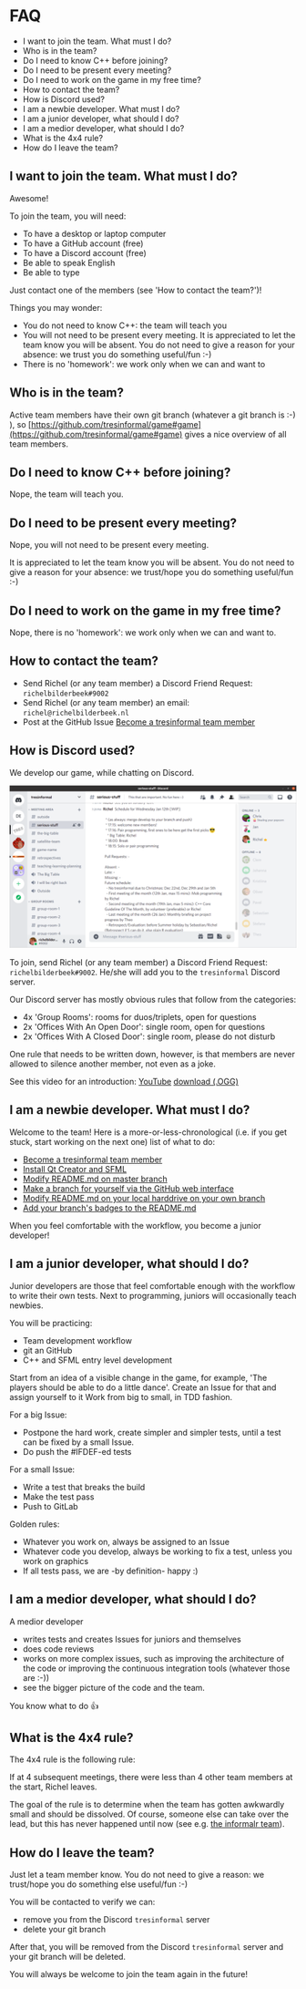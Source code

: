 # FAQ

 * I want to join the team. What must I do?
 * Who is in the team?
 * Do I need to know C++ before joining?
 * Do I need to be present every meeting?
 * Do I need to work on the game in my free time?
 * How to contact the team?
 * How is Discord used?
 * I am a newbie developer. What must I do?
 * I am a junior developer, what should I do?
 * I am a medior developer, what should I do?
 * What is the 4x4 rule?
 * How do I leave the team?

## I want to join the team. What must I do?

Awesome!

To join the team, you will need:

 * To have a desktop or laptop computer
 * To have a GitHub account (free)
 * To have a Discord account (free)
 * Be able to speak English
 * Be able to type

Just contact one of the members (see 'How to contact the team?')!

Things you may wonder:

 * You do not need to know C++: the team will teach you
 * You will not need to be present every meeting. It is appreciated to let
   the team know you will be absent. You do not need to give a reason for
   your absence: we trust you do something useful/fun :-)
 * There is no 'homework': we work only when we can and want to

## Who is in the team?

Active team members have their own git branch (whatever a git branch is :-) ),
so [https://github.com/tresinformal/game#game](https://github.com/tresinformal/game#game)
gives a nice overview of all team members.

## Do I need to know C++ before joining?

Nope, the team will teach you.

## Do I need to be present every meeting?

Nope, you will not need to be present every meeting. 

It is appreciated to let
the team know you will be absent. You do not need to give a reason for
your absence: we trust/hope you do something useful/fun :-)

## Do I need to work on the game in my free time?

Nope, there is no 'homework': we work only when we can and want to.

## How to contact the team?

 * Send Richel (or any team member) a Discord Friend Request: `richelbilderbeek#9002`
 * Send Richel (or any team member) an email: `richel@richelbilderbeek.nl`
 * Post at the GitHub Issue [Become a tresinformal team member](https://github.com/tresinformal/game/issues/1)

## How is Discord used?

We develop our game, while chatting on Discord.

![](pics/discord.png)

To join, send Richel (or any team member) a Discord Friend Request: `richelbilderbeek#9002`.
He/she will add you to the `tresinformal` Discord server.

Our Discord server has mostly obvious rules that follow from the categories:

 * 4x 'Group Rooms': rooms for duos/triplets, open for questions
 * 2x 'Offices With An Open Door': single room, open for questions
 * 2x 'Offices With A Closed Door': single room, please do not disturb

One rule that needs to be written down, however, is that members 
are never allowed to silence another member, not even as a joke.

See this video for an introduction: [YouTube](https://youtu.be/zyn5VyNjz5I) [download (.OGG)](http://richelbilderbeek.nl/dutch_by_kids_students.ogv)

## I am a newbie developer. What must I do?

Welcome to the team! Here is a more-or-less-chronological (i.e. if you
get stuck, start working on the next one) list of what to do:

 * [Become a tresinformal team member](https://github.com/tresinformal/game/issues/1)
 * [Install Qt Creator and SFML](https://github.com/tresinformal/game/issues/16)
 * [Modify README.md on master branch](https://github.com/tresinformal/game/issues/19)
 * [Make a branch for yourself via the GitHub web interface](https://github.com/tresinformal/game/issues/47)
 * [Modify README.md on your local harddrive on your own branch](https://github.com/tresinformal/game/issues/48)
 * [Add your branch's badges to the README.md](https://github.com/tresinformal/game/issues/87)

When you feel comfortable with the workflow, you become a junior developer!

## I am a junior developer, what should I do?

Junior developers are those that feel comfortable enough with the workflow
to write their own tests. Next to programming, juniors will
occasionally teach newbies.

You will be practicing:

 * Team development workflow
 * git an GitHub
 * C++ and SFML entry level development

Start from an idea of a visible change in the game,
for example, 'The players should be able to do a little dance'.
Create an Issue for that and assign yourself to it
Work from big to small, in TDD fashion.

For a big Issue:

 * Postpone the hard work, create simpler and simpler tests, 
   until a test can be fixed by a small Issue.
 * Do push the #IFDEF-ed tests

For a small Issue:

 * Write a test that breaks the build
 * Make the test pass
 * Push to GitLab

Golden rules:

 * Whatever you work on, always be assigned to an Issue
 * Whatever code you develop, always be working to fix a test,
   unless you work on graphics
 * If all tests pass, we are -by definition- happy :)

## I am a medior developer, what should I do?

A medior developer 

 * writes tests and creates Issues for juniors and themselves
 * does code reviews
 * works on more complex issues, such as improving the architecture of
   the code or improving the continuous integration tools (whatever those are :-))
 * see the bigger picture of the code and the team.

You know what to do :+1:

## What is the 4x4 rule?

The 4x4 rule is the following rule:

If at 4 subsequent meetings, there were less than 4 other team members at the start, Richel leaves.

The goal of the rule is to determine when the team has gotten awkwardly small
and should be dissolved. Of course, someone else can take over the lead,
but this has never happened until now (see e.g. [the informalr team](https://github.com/informalr)).

## How do I leave the team?

Just let a team member know. You do not need to give a reason:
we trust/hope you do something else useful/fun :-)

You will be contacted to verify we can:

 * remove you from the Discord `tresinformal` server
 * delete your git branch

After that, you will be removed from the Discord `tresinformal` server
and your git branch will be deleted.

You will always be welcome to join the team again in the future!


